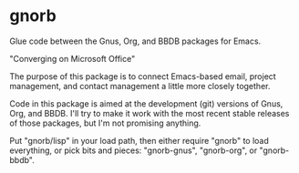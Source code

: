 gnorb
=====

Glue code between the Gnus, Org, and BBDB packages for Emacs.

"Converging on Microsoft Office"

The purpose of this package is to connect Emacs-based email, project
management, and contact management a little more closely together.

Code in this package is aimed at the development (git) versions of
Gnus, Org, and BBDB. I'll try to make it work with the most recent
stable releases of those packages, but I'm not promising anything.

Put "gnorb/lisp" in your load path, then either require "gnorb" to
load everything, or pick bits and pieces: "gnorb-gnus", "gnorb-org",
or "gnorb-bbdb".
